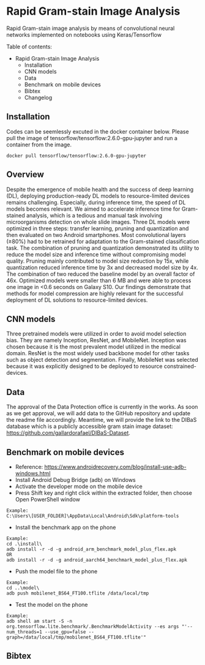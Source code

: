 # Rapid Gram-stain Image Analysis
Rapid Gram-stain image analysis by means of convolutional neural networks implemented on notebooks using Keras/Tensorflow

Table of contents:
- Rapid Gram-stain Image Analysis
	- Installation
	- CNN models
	- Data
	- Benchmark on mobile devices
	- Bibtex
	- Changelog

## Installation
Codes can be seemlessly excuted in the docker container below.
Please pull the image of tensorflow/tensorflow:2.6.0-gpu-jupyter and run a container from the image.
```
docker pull tensorflow/tensorflow:2.6.0-gpu-jupyter
```
## Overview
Despite the emergence of mobile health and the success of deep learning (DL), deploying production-ready DL models to resource-limited devices remains challenging. Especially, during inference time, the speed of DL models becomes relevant. We aimed to accelerate inference time for Gram-stained analysis, which is a tedious and manual task involving microorganisms detection on whole slide images. Three DL models were optimized in three steps: transfer learning, pruning and quantization and then evaluated on two Android smartphones. Most convolutional layers (≥80%) had to be retrained for adaptation to the Gram-stained classification task. The combination of pruning and quantization demonstrated its utility to reduce the model size and inference time without compromising model quality. Pruning mainly contributed to model size reduction by 15x, while quantization reduced inference time by 3x and decreased model size by 4x. The combination of two reduced the baseline model by an overall factor of 46x. Optimized models were smaller than 6 MB and were able to process one image in <0.6 seconds on Galaxy S10. Our findings demonstrate that methods for model compression are highly relevant for the successful deployment of DL solutions to resource-limited devices.

## CNN models
Three pretrained models were utilized in order to avoid model selection bias. They are namely Inception, ResNet, and MobileNet. Inception was chosen because it is the most prevalent model utilized in the medical domain. ResNet is the most widely used backbone model for other tasks such as object detection and segmentation. Finally, MobileNet was selected because it was explicitly designed to be deployed to resource constrained-devices. 

## Data
The approval of the Data Protection office is currently in the works. As soon as we get approval, we will add data to the GitHub repository and update the readme file accordingly. Meantime, we will provide the link to the DIBaS database which is a publicly accessible gram stain image dataset: https://github.com/gallardorafael/DIBaS-Dataset. 

## Benchmark on mobile devices
- Reference: https://www.androidrecovery.com/blog/install-use-adb-windows.html
- Install Android Debug Bridge (adb) on Windows
- Activate the developer mode on the mobile device
- Press Shift key and right click within the extracted folder, then choose Open PowerShell window 
```
Example:
C:\Users\[USER_FOLDER]\AppData\Local\Android\Sdk\platform-tools
```
- Install the benchmark app on the phone
```
Example:
cd .\install\
adb install -r -d -g android_arm_benchmark_model_plus_flex.apk
OR
adb install -r -d -g android_aarch64_benchmark_model_plus_flex.apk
```
- Push the model file to the phone 
```
Example:
cd ..\model\
adb push mobilenet_BS64_FT100.tflite /data/local/tmp 
```
- Test the model on the phone
```
Example:
adb shell am start -S -n org.tensorflow.lite.benchmark/.BenchmarkModelActivity --es args "'--num_threads=1 --use_gpu=false --graph=/data/local/tmp/mobilenet_BS64_FT100.tflite'"
```

## Bibtex

